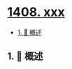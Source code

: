 # [1408. xxx](https://github.com/Tdahuyou/TNotes.leetcode/tree/main/notes/1408.%20xxx)

<!-- region:toc -->

- [1. 📝 概述](#1--概述)

<!-- endregion:toc -->

## 1. 📝 概述
